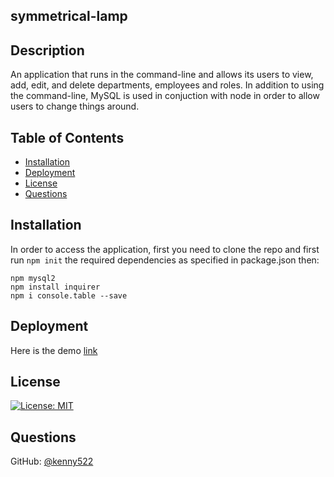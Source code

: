 ## symmetrical-lamp

## Description
 An application that runs in the command-line and allows its users to view, add, edit, and delete departments, employees and roles. In addition to using the command-line, MySQL is used in conjuction with node in order to allow users to change things around.
 
 ## Table of Contents

  * [Installation](#installation)
  * [Deployment](#deployment)
  * [License](#license)
  * [Questions](#questions)
  
## Installation
  In order to access the application, first you need to clone the repo and first run `npm init` the required dependencies as specified in package.json then:

  `npm mysql2`   
  `npm install inquirer`   
  `npm i console.table --save`
  
  ## Deployment
  Here is the demo [link]()
  
  ## License
[![License: MIT](https://img.shields.io/badge/License-MIT-green.svg)](https://opensource.org/licenses/MIT)

## Questions
GitHub: [@kenny522](https://github.com/kenny522)

